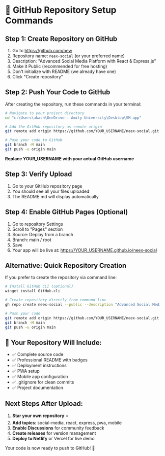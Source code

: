 # 🚀 GitHub Repository Setup Commands

## Step 1: Create Repository on GitHub
1. Go to https://github.com/new
2. Repository name: `neex-social` (or your preferred name)
3. Description: "Advanced Social Media Platform with React & Express.js"
4. Make it Public (recommended for free hosting)
5. Don't initialize with README (we already have one)
6. Click "Create repository"

## Step 2: Push Your Code to GitHub
After creating the repository, run these commands in your terminal:

```bash
# Navigate to your project directory
cd "c:\Users\akash\OneDrive - Amity University\Desktop\SM app"

# Add the GitHub repository as remote origin
git remote add origin https://github.com/YOUR_USERNAME/neex-social.git

# Push your code to GitHub
git branch -M main
git push -u origin main
```

**Replace YOUR_USERNAME with your actual GitHub username**

## Step 3: Verify Upload
1. Go to your GitHub repository page
2. You should see all your files uploaded
3. The README.md will display automatically

## Step 4: Enable GitHub Pages (Optional)
1. Go to repository Settings
2. Scroll to "Pages" section
3. Source: Deploy from a branch
4. Branch: main / root
5. Save
6. Your app will be live at: https://YOUR_USERNAME.github.io/neex-social

## Alternative: Quick Repository Creation
If you prefer to create the repository via command line:

```bash
# Install GitHub CLI (optional)
winget install GitHub.cli

# Create repository directly from command line
gh repo create neex-social --public --description "Advanced Social Media Platform"

# Push your code
git remote add origin https://github.com/YOUR_USERNAME/neex-social.git
git branch -M main
git push -u origin main
```

## 🎉 Your Repository Will Include:
- ✅ Complete source code
- ✅ Professional README with badges
- ✅ Deployment instructions
- ✅ PWA setup
- ✅ Mobile app configuration
- ✅ .gitignore for clean commits
- ✅ Project documentation

## Next Steps After Upload:
1. **Star your own repository** ⭐
2. **Add topics**: social-media, react, express, pwa, mobile
3. **Enable Discussions** for community feedback
4. **Create releases** for version management
5. **Deploy to Netlify** or Vercel for live demo

Your code is now ready to push to GitHub! 🚀
